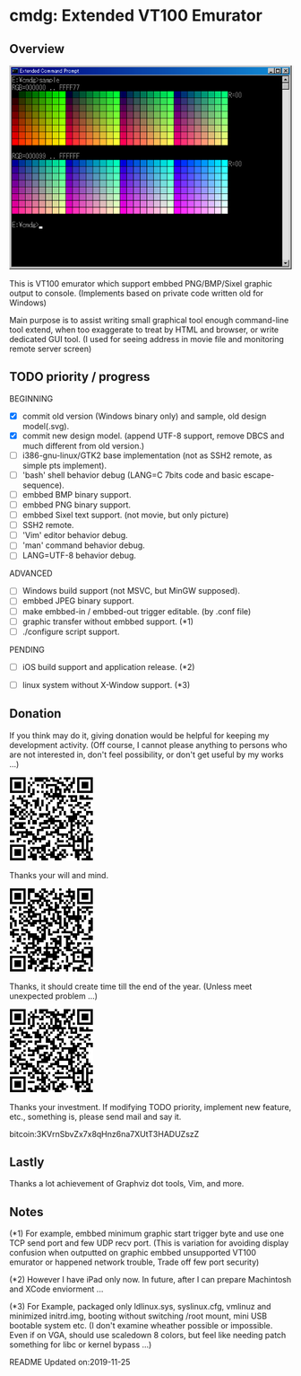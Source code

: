 # cmdg: Extended VT100 Emurator

## Overview

![](https://raw.githubusercontent.com/mb3h/cmdg/master/2015-03-private/sample.png)

This is VT100 emurator which support embbed PNG/BMP/Sixel graphic output to console.
(Implements based on private code written old for Windows)

Main purpose is to assist writing small graphical tool enough command-line tool extend,
when too exaggerate to treat by HTML and browser, or write dedicated GUI tool.
(I used for seeing address in movie file and monitoring remote server screen)


## TODO priority / progress

BEGINNING
- [x] commit old version (Windows binary only) and sample, old design model(.svg).
- [x] commit new design model. (append UTF-8 support, remove DBCS and much different from old version.)
- [ ] i386-gnu-linux/GTK2 base implementation (not as SSH2 remote, as simple pts implement).
- [ ] 'bash' shell behavior debug (LANG=C 7bits code and basic escape-sequence).
- [ ] embbed BMP binary support.
- [ ] embbed PNG binary support.
- [ ] embbed Sixel text support. (not movie, but only picture)
- [ ] SSH2 remote.
- [ ] 'Vim' editor behavior debug.
- [ ] 'man' command behavior debug.
- [ ] LANG=UTF-8 behavior debug.

ADVANCED
- [ ] Windows build support (not MSVC, but MinGW supposed).
- [ ] embbed JPEG binary support.
- [ ] make embbed-in / embbed-out trigger editable. (by .conf file)
- [ ] graphic transfer without embbed support. (*1)
- [ ] ./configure script support.

PENDING
- [ ] iOS build support and application release. (*2)
- [ ] linux system without X-Window support. (*3)


## Donation

If you think may do it, giving donation would be helpful for keeping my development activity. 
(Off course, I cannot please anything to persons who are not interested in, don't feel possibility, or don't get useful by my works ...)

[![](https://raw.githubusercontent.com/mb3h/cmdg/master/0.004BTC.png)](bitcoin:3KVrnSbvZx7x8qHnz6na7XUtT3HADUZszZ?amount=0.004)

Thanks your will and mind.

[![](https://raw.githubusercontent.com/mb3h/cmdg/master/0.0264BTC.png)](bitcoin:3KVrnSbvZx7x8qHnz6na7XUtT3HADUZszZ?amount=0.0264)

Thanks, it should create time till the end of the year. (Unless meet unexpected problem ...)

[![](https://raw.githubusercontent.com/mb3h/cmdg/master/0.17424BTC.png)](bitcoin:3KVrnSbvZx7x8qHnz6na7XUtT3HADUZszZ?amount=0.17424)

Thanks your investment. If modifying TODO priority, implement new feature, etc., something is, please send mail and say it.

bitcoin:3KVrnSbvZx7x8qHnz6na7XUtT3HADUZszZ


## Lastly

Thanks a lot achievement of Graphviz dot tools, Vim, and more.

## Notes

(*1)
For example, embbed minimum graphic start trigger byte and use one TCP send port and few UDP recv port.
(This is variation for avoiding display confusion when outputted on graphic embbed unsupported VT100 emurator or happened network trouble, Trade off few port security)

(*2)
However I have iPad only now. In future, after I can prepare Machintosh and XCode enviorment ...

(*3)
For Example, packaged only ldlinux.sys, syslinux.cfg, vmlinuz and minimized initrd.img, booting without switching /root mount, mini USB bootable system etc.
(I don't examine wheather possible or impossible. Even if on VGA, should use scaledown 8 colors, but feel like needing patch something for libc or kernel bypass ...)

README Updated on:2019-11-25
